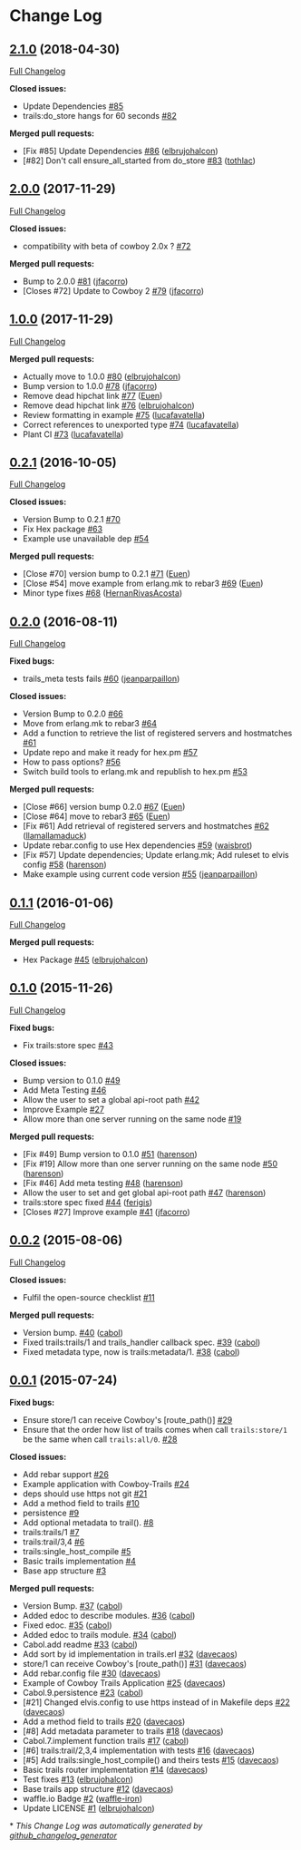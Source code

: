 # Change Log

## [2.1.0](https://github.com/inaka/cowboy-trails/tree/2.1.0) (2018-04-30)
[Full Changelog](https://github.com/inaka/cowboy-trails/compare/2.0.0...2.1.0)

**Closed issues:**

- Update Dependencies [\#85](https://github.com/inaka/cowboy-trails/issues/85)
- trails:do\_store hangs for 60 seconds [\#82](https://github.com/inaka/cowboy-trails/issues/82)

**Merged pull requests:**

- \[Fix \#85\] Update Dependencies [\#86](https://github.com/inaka/cowboy-trails/pull/86) ([elbrujohalcon](https://github.com/elbrujohalcon))
- \[\#82\] Don't call ensure\_all\_started from do\_store [\#83](https://github.com/inaka/cowboy-trails/pull/83) ([tothlac](https://github.com/tothlac))

## [2.0.0](https://github.com/inaka/cowboy-trails/tree/2.0.0) (2017-11-29)
[Full Changelog](https://github.com/inaka/cowboy-trails/compare/1.0.0...2.0.0)

**Closed issues:**

- compatibility with beta of cowboy 2.0x ? [\#72](https://github.com/inaka/cowboy-trails/issues/72)

**Merged pull requests:**

- Bump to 2.0.0 [\#81](https://github.com/inaka/cowboy-trails/pull/81) ([jfacorro](https://github.com/jfacorro))
- \[Closes \#72\] Update to Cowboy 2 [\#79](https://github.com/inaka/cowboy-trails/pull/79) ([jfacorro](https://github.com/jfacorro))

## [1.0.0](https://github.com/inaka/cowboy-trails/tree/1.0.0) (2017-11-29)
[Full Changelog](https://github.com/inaka/cowboy-trails/compare/0.2.1...1.0.0)

**Merged pull requests:**

- Actually move to 1.0.0 [\#80](https://github.com/inaka/cowboy-trails/pull/80) ([elbrujohalcon](https://github.com/elbrujohalcon))
- Bump version to 1.0.0 [\#78](https://github.com/inaka/cowboy-trails/pull/78) ([jfacorro](https://github.com/jfacorro))
- Remove dead hipchat link [\#77](https://github.com/inaka/cowboy-trails/pull/77) ([Euen](https://github.com/Euen))
- Remove dead hipchat link [\#76](https://github.com/inaka/cowboy-trails/pull/76) ([elbrujohalcon](https://github.com/elbrujohalcon))
- Review formatting in example [\#75](https://github.com/inaka/cowboy-trails/pull/75) ([lucafavatella](https://github.com/lucafavatella))
- Correct references to unexported type [\#74](https://github.com/inaka/cowboy-trails/pull/74) ([lucafavatella](https://github.com/lucafavatella))
- Plant CI [\#73](https://github.com/inaka/cowboy-trails/pull/73) ([lucafavatella](https://github.com/lucafavatella))

## [0.2.1](https://github.com/inaka/cowboy-trails/tree/0.2.1) (2016-10-05)
[Full Changelog](https://github.com/inaka/cowboy-trails/compare/0.2.0...0.2.1)

**Closed issues:**

- Version Bump to 0.2.1 [\#70](https://github.com/inaka/cowboy-trails/issues/70)
- Fix Hex package [\#63](https://github.com/inaka/cowboy-trails/issues/63)
- Example use unavailable dep [\#54](https://github.com/inaka/cowboy-trails/issues/54)

**Merged pull requests:**

- \[Close \#70\] version bump to 0.2.1 [\#71](https://github.com/inaka/cowboy-trails/pull/71) ([Euen](https://github.com/Euen))
- \[Close \#54\] move example from erlang.mk to rebar3 [\#69](https://github.com/inaka/cowboy-trails/pull/69) ([Euen](https://github.com/Euen))
- Minor type fixes [\#68](https://github.com/inaka/cowboy-trails/pull/68) ([HernanRivasAcosta](https://github.com/HernanRivasAcosta))

## [0.2.0](https://github.com/inaka/cowboy-trails/tree/0.2.0) (2016-08-11)
[Full Changelog](https://github.com/inaka/cowboy-trails/compare/0.1.1...0.2.0)

**Fixed bugs:**

- trails\_meta tests fails [\#60](https://github.com/inaka/cowboy-trails/pull/60) ([jeanparpaillon](https://github.com/jeanparpaillon))

**Closed issues:**

- Version Bump to 0.2.0 [\#66](https://github.com/inaka/cowboy-trails/issues/66)
- Move from erlang.mk to rebar3 [\#64](https://github.com/inaka/cowboy-trails/issues/64)
- Add a function to retrieve the list of registered servers and hostmatches [\#61](https://github.com/inaka/cowboy-trails/issues/61)
- Update repo and make it ready for hex.pm [\#57](https://github.com/inaka/cowboy-trails/issues/57)
- How to pass options? [\#56](https://github.com/inaka/cowboy-trails/issues/56)
- Switch build tools to erlang.mk and republish to hex.pm [\#53](https://github.com/inaka/cowboy-trails/issues/53)

**Merged pull requests:**

- \[Close \#66\] version bump 0.2.0 [\#67](https://github.com/inaka/cowboy-trails/pull/67) ([Euen](https://github.com/Euen))
- \[Close \#64\] move to rebar3 [\#65](https://github.com/inaka/cowboy-trails/pull/65) ([Euen](https://github.com/Euen))
- \[Fix \#61\] Add retrieval of registered servers and hostmatches [\#62](https://github.com/inaka/cowboy-trails/pull/62) ([llamallamaduck](https://github.com/llamallamaduck))
- Update rebar.config to use Hex dependencies [\#59](https://github.com/inaka/cowboy-trails/pull/59) ([waisbrot](https://github.com/waisbrot))
- \[Fix \#57\] Update dependencies; Update erlang.mk; Add ruleset to elvis config [\#58](https://github.com/inaka/cowboy-trails/pull/58) ([harenson](https://github.com/harenson))
- Make example using current code version [\#55](https://github.com/inaka/cowboy-trails/pull/55) ([jeanparpaillon](https://github.com/jeanparpaillon))

## [0.1.1](https://github.com/inaka/cowboy-trails/tree/0.1.1) (2016-01-06)
[Full Changelog](https://github.com/inaka/cowboy-trails/compare/0.1.0...0.1.1)

**Merged pull requests:**

- Hex Package [\#45](https://github.com/inaka/cowboy-trails/pull/45) ([elbrujohalcon](https://github.com/elbrujohalcon))

## [0.1.0](https://github.com/inaka/cowboy-trails/tree/0.1.0) (2015-11-26)
[Full Changelog](https://github.com/inaka/cowboy-trails/compare/0.0.2...0.1.0)

**Fixed bugs:**

- Fix trails:store spec [\#43](https://github.com/inaka/cowboy-trails/issues/43)

**Closed issues:**

- Bump version to 0.1.0 [\#49](https://github.com/inaka/cowboy-trails/issues/49)
- Add Meta Testing [\#46](https://github.com/inaka/cowboy-trails/issues/46)
- Allow the user to set a global api-root path [\#42](https://github.com/inaka/cowboy-trails/issues/42)
- Improve Example [\#27](https://github.com/inaka/cowboy-trails/issues/27)
- Allow more than one server running on the same node [\#19](https://github.com/inaka/cowboy-trails/issues/19)

**Merged pull requests:**

- \[Fix \#49\] Bump version to 0.1.0 [\#51](https://github.com/inaka/cowboy-trails/pull/51) ([harenson](https://github.com/harenson))
- \[Fix \#19\] Allow more than one server running on the same node [\#50](https://github.com/inaka/cowboy-trails/pull/50) ([harenson](https://github.com/harenson))
- \[Fix \#46\] Add meta testing [\#48](https://github.com/inaka/cowboy-trails/pull/48) ([harenson](https://github.com/harenson))
- Allow the user to set and get global api-root path [\#47](https://github.com/inaka/cowboy-trails/pull/47) ([harenson](https://github.com/harenson))
- trails:store spec fixed [\#44](https://github.com/inaka/cowboy-trails/pull/44) ([ferigis](https://github.com/ferigis))
- \[Closes \#27\] Improve example [\#41](https://github.com/inaka/cowboy-trails/pull/41) ([jfacorro](https://github.com/jfacorro))

## [0.0.2](https://github.com/inaka/cowboy-trails/tree/0.0.2) (2015-08-06)
[Full Changelog](https://github.com/inaka/cowboy-trails/compare/0.0.1...0.0.2)

**Closed issues:**

- Fulfil the open-source checklist [\#11](https://github.com/inaka/cowboy-trails/issues/11)

**Merged pull requests:**

- Version bump. [\#40](https://github.com/inaka/cowboy-trails/pull/40) ([cabol](https://github.com/cabol))
- Fixed trails:trails/1 and trails\_handler callback spec. [\#39](https://github.com/inaka/cowboy-trails/pull/39) ([cabol](https://github.com/cabol))
- Fixed metadata type, now is trails:metadata/1. [\#38](https://github.com/inaka/cowboy-trails/pull/38) ([cabol](https://github.com/cabol))

## [0.0.1](https://github.com/inaka/cowboy-trails/tree/0.0.1) (2015-07-24)
**Fixed bugs:**

- Ensure store/1 can receive Cowboy's  \[route\_path\(\)\] [\#29](https://github.com/inaka/cowboy-trails/issues/29)
- Ensure that the order how list of trails comes when call `trails:store/1` be the same when call `trails:all/0`. [\#28](https://github.com/inaka/cowboy-trails/issues/28)

**Closed issues:**

- Add rebar support [\#26](https://github.com/inaka/cowboy-trails/issues/26)
- Example application with Cowboy-Trails [\#24](https://github.com/inaka/cowboy-trails/issues/24)
- deps should use https not git [\#21](https://github.com/inaka/cowboy-trails/issues/21)
- Add a method field to trails [\#10](https://github.com/inaka/cowboy-trails/issues/10)
- persistence [\#9](https://github.com/inaka/cowboy-trails/issues/9)
- Add optional metadata to trail\(\). [\#8](https://github.com/inaka/cowboy-trails/issues/8)
- trails:trails/1 [\#7](https://github.com/inaka/cowboy-trails/issues/7)
- trails:trail/3,4 [\#6](https://github.com/inaka/cowboy-trails/issues/6)
- trails:single\_host\_compile [\#5](https://github.com/inaka/cowboy-trails/issues/5)
- Basic trails implementation [\#4](https://github.com/inaka/cowboy-trails/issues/4)
- Base app structure [\#3](https://github.com/inaka/cowboy-trails/issues/3)

**Merged pull requests:**

- Version Bump. [\#37](https://github.com/inaka/cowboy-trails/pull/37) ([cabol](https://github.com/cabol))
- Added edoc to describe modules. [\#36](https://github.com/inaka/cowboy-trails/pull/36) ([cabol](https://github.com/cabol))
- Fixed edoc. [\#35](https://github.com/inaka/cowboy-trails/pull/35) ([cabol](https://github.com/cabol))
- Added edoc to trails module. [\#34](https://github.com/inaka/cowboy-trails/pull/34) ([cabol](https://github.com/cabol))
- Cabol.add readme [\#33](https://github.com/inaka/cowboy-trails/pull/33) ([cabol](https://github.com/cabol))
- Add sort by id implementation in trails.erl [\#32](https://github.com/inaka/cowboy-trails/pull/32) ([davecaos](https://github.com/davecaos))
-  store/1 can receive Cowboy's \[route\_path\(\)\]  [\#31](https://github.com/inaka/cowboy-trails/pull/31) ([davecaos](https://github.com/davecaos))
- Add rebar.config file [\#30](https://github.com/inaka/cowboy-trails/pull/30) ([davecaos](https://github.com/davecaos))
- Example of Cowboy Trails Application [\#25](https://github.com/inaka/cowboy-trails/pull/25) ([davecaos](https://github.com/davecaos))
- Cabol.9.persistence [\#23](https://github.com/inaka/cowboy-trails/pull/23) ([cabol](https://github.com/cabol))
- \[\#21\] Changed elvis.config to use https instead of  in Makefile deps [\#22](https://github.com/inaka/cowboy-trails/pull/22) ([davecaos](https://github.com/davecaos))
- Add a method field to trails [\#20](https://github.com/inaka/cowboy-trails/pull/20) ([davecaos](https://github.com/davecaos))
- \[\#8\] Add metadata parameter to trails [\#18](https://github.com/inaka/cowboy-trails/pull/18) ([davecaos](https://github.com/davecaos))
- Cabol.7.implement function trails [\#17](https://github.com/inaka/cowboy-trails/pull/17) ([cabol](https://github.com/cabol))
- \[\#6\] trails:trail/2,3,4 implementation with tests [\#16](https://github.com/inaka/cowboy-trails/pull/16) ([davecaos](https://github.com/davecaos))
- \[\#5\] Add trails:single\_host\_compile\(\) and theirs tests [\#15](https://github.com/inaka/cowboy-trails/pull/15) ([davecaos](https://github.com/davecaos))
- Basic trails router implementation [\#14](https://github.com/inaka/cowboy-trails/pull/14) ([davecaos](https://github.com/davecaos))
- Test fixes [\#13](https://github.com/inaka/cowboy-trails/pull/13) ([elbrujohalcon](https://github.com/elbrujohalcon))
- Base trails app structure [\#12](https://github.com/inaka/cowboy-trails/pull/12) ([davecaos](https://github.com/davecaos))
- waffle.io Badge [\#2](https://github.com/inaka/cowboy-trails/pull/2) ([waffle-iron](https://github.com/waffle-iron))
- Update LICENSE [\#1](https://github.com/inaka/cowboy-trails/pull/1) ([elbrujohalcon](https://github.com/elbrujohalcon))



\* *This Change Log was automatically generated by [github_changelog_generator](https://github.com/skywinder/Github-Changelog-Generator)*